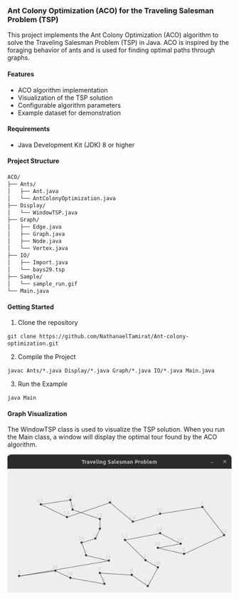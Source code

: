 ### Ant Colony Optimization (ACO) for the Traveling Salesman Problem (TSP)

This project implements the Ant Colony Optimization (ACO) algorithm to solve the Traveling Salesman Problem (TSP) in Java. ACO is inspired by the foraging behavior of ants and is used for finding optimal paths through graphs.

#### Features
- ACO algorithm implementation
- Visualization of the TSP solution
- Configurable algorithm parameters
- Example dataset for demonstration

#### Requirements
- Java Development Kit (JDK) 8 or higher

#### Project Structure
```
ACO/
├── Ants/
│   ├── Ant.java
│   └── AntColonyOptimization.java
├── Display/
│   └── WindowTSP.java
├── Graph/
│   ├── Edge.java
│   ├── Graph.java
│   ├── Node.java
│   └── Vertex.java
├── IO/
│   ├── Import.java
│   └── bays29.tsp
├── Sample/
│   └── sample_run.gif
└── Main.java
```
#### Getting Started
1. Clone the repository
```
git clone https://github.com/NathanaelTamirat/Ant-colony-optimization.git
```
2. Compile the Project
```
javac Ants/*.java Display/*.java Graph/*.java IO/*.java Main.java
```
3. Run the Example
```
java Main
```
#### Graph Visualization
The WindowTSP class is used to visualize the TSP solution. When you run the Main class, a window will display the optimal tour found by the ACO algorithm.

![graph](image.png)